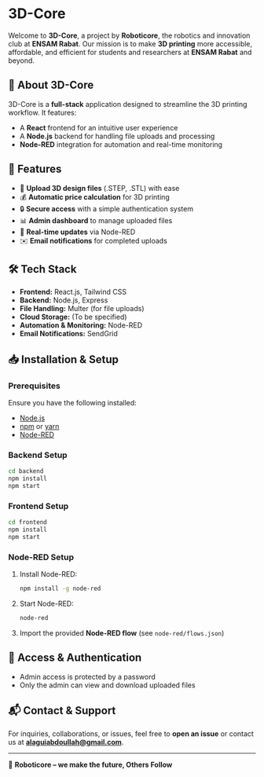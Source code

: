 # 3D-Core

Welcome to **3D-Core**, a project by **Roboticore**, the robotics and innovation club at **ENSAM Rabat**. Our mission is to make **3D printing** more accessible, affordable, and efficient for students and researchers at **ENSAM Rabat** and beyond.

## 🚀 About 3D-Core
3D-Core is a **full-stack** application designed to streamline the 3D printing workflow. It features:
- A **React** frontend for an intuitive user experience
- A **Node.js** backend for handling file uploads and processing
- **Node-RED** integration for automation and real-time monitoring

## 🌟 Features
- 📂 **Upload 3D design files** (.STEP, .STL) with ease
- 💰 **Automatic price calculation** for 3D printing
- 🔒 **Secure access** with a simple authentication system
- 📊 **Admin dashboard** to manage uploaded files
- 📡 **Real-time updates** via Node-RED
- ✉️ **Email notifications** for completed uploads

## 🛠️ Tech Stack
- **Frontend:** React.js, Tailwind CSS
- **Backend:** Node.js, Express
- **File Handling:** Multer (for file uploads)
- **Cloud Storage:** (To be specified)
- **Automation & Monitoring:** Node-RED
- **Email Notifications:** SendGrid

## 📥 Installation & Setup
### Prerequisites
Ensure you have the following installed:
- [Node.js](https://nodejs.org/)
- [npm](https://www.npmjs.com/) or [yarn](https://yarnpkg.com/)
- [Node-RED](https://nodered.org/)

### Backend Setup
```sh
cd backend
npm install
npm start
```

### Frontend Setup
```sh
cd frontend
npm install
npm start
```

### Node-RED Setup
1. Install Node-RED:  
   ```sh
   npm install -g node-red
   ```
2. Start Node-RED:  
   ```sh
   node-red
   ```
3. Import the provided **Node-RED flow** (see `node-red/flows.json`)

## 🔑 Access & Authentication
- Admin access is protected by a password
- Only the admin can view and download uploaded files

## 📬 Contact & Support
For inquiries, collaborations, or issues, feel free to **open an issue** or contact us at **[alaguiabdoullah@gmail.com](mailto:alaguiabdoullah@gmail.com)**.

---

🚀 **Roboticore – we make the future, Others Follow**

